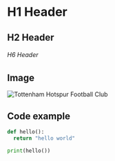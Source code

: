 # H1 Header
## H2 Header
###### H6 Header

## Image
![Tottenham Hotspur Football Club](https://upload.wikimedia.org/wikipedia/commons/c/c7/Tottenham_Hotspur_Stadium_-_view_from_High_Road_-_June_2019_%28cropped%29.jpg)

## Code example
``` python
def hello():
  return "hello world"

print(hello())
```
